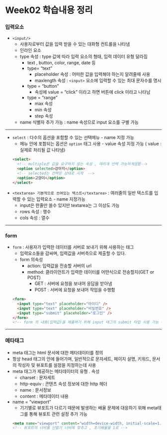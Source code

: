 # Week02 학습내용 정리

### 입력요소

- `<input/>`
  - 사용자로부터 값을 입력 받을 수 있는 대화형 컨트롤을 나타냄
  - 인라인 요소
  - type 속성 : type 값에 따라 입력 요소의 형태, 입력 데이터 유형 달라짐
    - text , button, color, range, date 등
    - type= “text”
      - placeholder 속성 : 어떠한 값을 입력해야 하는지 알려줄때 사용
      - maxlength 속성 : `<input>` 요소에 입력할 수 있는 최대 문자수를 명시
    - type = “button”
      - 속성에 value = “click” 이라고 하면 버튼에 click 이라고 나타남
    - type = “range”
      - max 속성
      - min 속성
      - step 속성
  - name 식별자 추가 가능 : name 속성으로 input 요소를 구별 가능

---

- `select` : 다수의 옵션을 포함할 수 있는 선택메뉴 - name 지정 가능
  - 메뉴 안에 포함되는 옵션은 `option` 태그 사용 - value 속성 지정 가능 ( value : 실제로 처리될 값 나타냄)
  ```html
  <select>
    <!-- multiple은 값을 요구하지 않는 속성 , 여러개 선택 가능하게끔함-->
    <option selected>강아지</option>
    <!-- selected는 선택된 상태로 시작  -->
    <option>고양이</option>
  </select>
  ```
- `<textarea> 기본적으로 쓰여있는 텍스트</textarea>` : 여러줄의 일반 텍스트를 입력할 수 있는 입력요소 - name 지정가능
  - input은 한줄만 쓸수 있지만 textarea는 그 이상도 가능
  - rows 속성 : 행수
  - cols 속성 : 열수

---

### form

- `form` : 사용자가 입력한 데이터를 서버로 보내기 위해 사용하는 태그
  - 입력요소들을 감싸며, 입력값을 서버측으로 제출할 수 있다.
  - form 의속성
    - action: 입력값을 전송할 서버의 url
    - method: 클라이언트가 입력한 데이터를 어떤식으로 전송할지(GET or POST)
      - GET : 서버에 요청을 보내어 응답을 받아냄
      - POST : 서버에 요청을 보내어 작업을 수행함
  ```html
  <form>
    <input type="text" placeholder="아이디" />
    <input type="text" placeholder="비밀번호" />
    <input type="submit" placeholder="로그인" />
  </form>
  <!-- form 의 내용(입력값)을 제출하기 위해 input 태그의 submit 타입 사용 가능 -->
  ```

---

### 메타태그

- meta 태그는 html 문서에 대한 메타데이터를 정의
- 항상 head 태그의 안에 들어가며, 일반적으로 문자세트, 페이지 설명, 키워드, 문서의 작성자 및 뷰포트를 설정을 지정하는데 사용
- meta 태그가 제공하는 메타데이터의 유형 . 속성
  - charset : 문자세트
  - http-equiv : 콘텐츠 속성 정보에 대한 http 헤더
  - name : 문서정보
  - content : 메타데이터 내용
- name = “viewport”
  - 기기별로 뷰포트가 다르기 때문에 발생하는 배율 문제에 대응하기 위해 meta태그를 통해 뷰포트 관련 설정 추가 가능
  ```html
  <meta name="viewport" content="width=device-width, initial-scale=1.0" />
  <!-- 뷰포트의 너비를 단말기 너비에 맞추고 , 초기배율을 1로 -->
  ```
